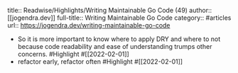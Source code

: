 title:: Readwise/Highlights/Writing Maintainable Go Code (49)
author:: [[jogendra.dev]]
full-title:: Writing Maintainable Go Code
category:: #articles
url:: https://jogendra.dev/writing-maintainable-go-code

- So it is more important to know where to apply DRY and where to not because code readability and ease of understanding trumps other concerns. #Highlight #[[2022-02-01]]
- refactor early, refactor often #Highlight #[[2022-02-01]]